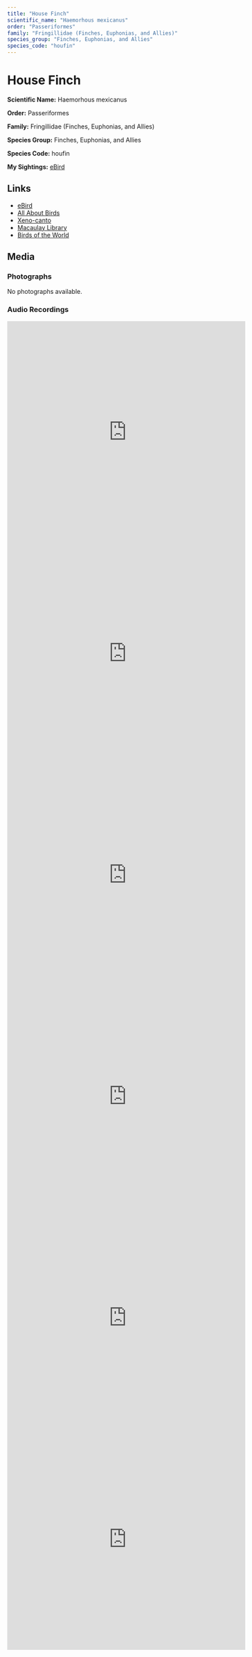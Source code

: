 ```yaml
---
title: "House Finch"
scientific_name: "Haemorhous mexicanus"
order: "Passeriformes"
family: "Fringillidae (Finches, Euphonias, and Allies)"
species_group: "Finches, Euphonias, and Allies"
species_code: "houfin"
---
```


# House Finch

**Scientific Name:** Haemorhous mexicanus

**Order:** Passeriformes

**Family:** Fringillidae (Finches, Euphonias, and Allies)

**Species Group:** Finches, Euphonias, and Allies

**Species Code:** houfin

**My Sightings:** [eBird](https://ebird.org/lifelist?r=world&time=life&spp=houfin)

## Links
* [eBird](https://ebird.org/species/houfin) 
* [All About Birds](https://www.allaboutbirds.org/guide/houfin) 
* [Xeno-canto](https://www.xeno-canto.org/species/haemorhous-mexicanus) 
* [Macaulay Library](https://search.macaulaylibrary.org/catalog?taxonCode=houfin&sort=rating_rank_desc)
* [Birds of the World](https://birdsoftheworld.org/bow/species/houfin)

## Media
### Photographs
No photographs available.

### Audio Recordings
<iframe src="https://macaulaylibrary.org/asset/626557644/embed" width="550" height="510" frameborder="0" allowfullscreen></iframe>
<iframe src="https://macaulaylibrary.org/asset/626447649/embed" width="550" height="510" frameborder="0" allowfullscreen></iframe>
<iframe src="https://macaulaylibrary.org/asset/626684827/embed" width="550" height="510" frameborder="0" allowfullscreen></iframe>
<iframe src="https://macaulaylibrary.org/asset/626559480/embed" width="550" height="510" frameborder="0" allowfullscreen></iframe>
<iframe src="https://macaulaylibrary.org/asset/626559496/embed" width="550" height="510" frameborder="0" allowfullscreen></iframe>
<iframe src="https://macaulaylibrary.org/asset/626917182/embed" width="550" height="510" frameborder="0" allowfullscreen></iframe>
